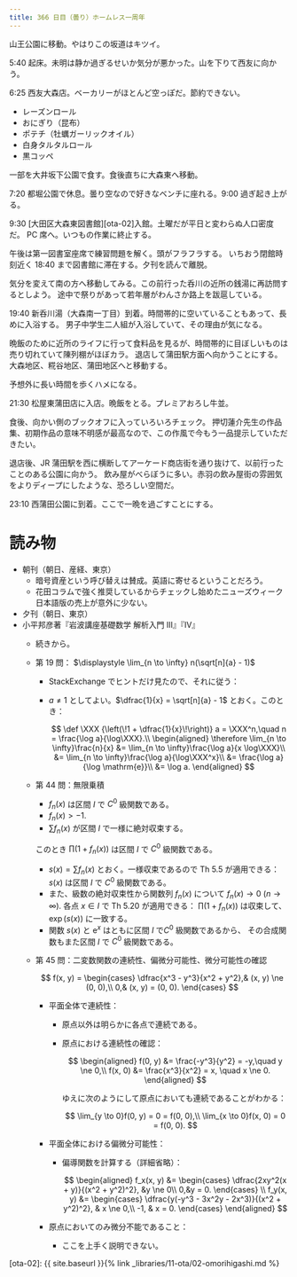 ```yaml
---
title: 366 日目（曇り）ホームレス一周年
---
```


山王公園に移動。やはりこの坂道はキツイ。

5:40 起床。未明は静か過ぎるせいか気分が悪かった。山を下りて西友に向かう。

6:25 西友大森店。ベーカリーがほとんど空っぽだ。節約できない。
* レーズンロール
* おにぎり（昆布）
* ポテチ（牡蠣ガーリックオイル）
* 白身タルタルロール
* 黒コッペ

一部を大井坂下公園で食す。食後直ちに大森東へ移動。

7:20 都堀公園で休息。曇り空なので好きなベンチに座れる。9:00 過ぎ起き上がる。

9:30 [大田区大森東図書館][ota-02]入館。土曜だが平日と変わらぬ人口密度だ。
PC 席へ。いつもの作業に終止する。

午後は第一図書室座席で練習問題を解く。頭がフラフラする。
いちおう閉館時刻近く 18:40 まで図書館に滞在する。夕刊を読んで離脱。

気分を変えて南の方へ移動してみる。この前行った呑川の近所の銭湯に再訪問するとしよう。
途中で祭りがあって若年層がわんさか路上を跋扈している。

19:40 新呑川湯（大森南一丁目）到着。時間帯的に空いていることもあって、長めに入浴する。
男子中学生二人組が入浴していて、その理由が気になる。

晩飯のために近所のライフに行って食料品を見るが、時間帯的に目ぼしいものは売り切れていて陳列棚がほぼカラ。
退店して蒲田駅方面へ向かうことにする。大森地区、糀谷地区、蒲田地区へと移動する。

予想外に長い時間を歩くハメになる。

21:30 松屋東蒲田店に入店。晩飯をとる。プレミアおろし牛並。

食後、向かい側のブックオフに入っていろいろチェック。
押切蓮介先生の作品集、初期作品の意味不明感が最高なので、この作風で今もう一品提示していただきたい。

退店後、JR 蒲田駅を西に横断してアーケード商店街を通り抜けて、以前行ったことのある公園に向かう。
飲み屋がべらぼうに多い。赤羽の飲み屋街の雰囲気をよりディープにしたような、恐ろしい空間だ。

23:10 西蒲田公園に到着。ここで一晩を過ごすことにする。

# 読み物

* 朝刊（朝日、産経、東京）
  * 暗号資産という呼び替えは賛成。英語に寄せるということだろう。
  * 花田コラムで強く推奨しているからチェックし始めたニューズウィーク日本語版の売上が意外に少ない。
* 夕刊（朝日、東京）
* 小平邦彦著『岩波講座基礎数学 解析入門 III』『IV』
  * 続きから。
  * 第 19 問： $\displaystyle \lim_{n \to \infty} n(\sqrt[n]{a} - 1)$
    * StackExchange でヒントだけ見たので、それに従う：
    * $a \ne 1$ としてよい。$\dfrac{1}{x} = \sqrt[n]{a} - 1$ とおく。このとき：

      $$
      \def \XXX {\left(\!1 + \dfrac{1}{x}\!\right)}
      a = \XXX^n,\quad
      n = \frac{\log a}{\log\XXX}.\\
      \begin{aligned}
      \therefore \lim_{n \to \infty}\frac{n}{x}
      &= \lim_{n \to \infty}\frac{\log a}{x \log\XXX}\\
      &= \lim_{n \to \infty}\frac{\log a}{\log\XXX^x}\\
      &= \frac{\log a}{\log \mathrm{e}}\\
      &= \log a.
      \end{aligned}
      $$

  * 第 44 問：無限乗積
    * $f_n(x)$ は区間 $I$ で $C^0$ 級関数である。
    * $f_n(x) > -1.$
    * $\sum f_n(x)$ が区間 $I$ で一様に絶対収束する。

    このとき $\prod (1 + f_n(x))$ は区間 $I$ で $C^0$ 級関数である。
    * $s(x) = \sum f_n(x)$ とおく。一様収束であるので Th 5.5 が適用できる：
      $s(x)$ は区間 $I$ で $C^0$ 級関数である。
    * また、級数の絶対収束性から関数列 $f_n(x)$ について $f_n(x) \to 0\ (n \to \infty).$
      各点 $x \in I$ で Th 5.20 が適用できる：
      $\prod (1 + f_n(x))$ は収束して、$\exp(s(x))$ に一致する。
    * 関数 $s(x)$ と $\mathrm{e}^x$ はともに区間 $I$ で$C^0$ 級関数であるから、
      その合成関数もまた区間 $I$ で $C^0$ 級関数である。
  * 第 45 問：二変数関数の連続性、偏微分可能性、微分可能性の確認

    $$
    f(x, y) = \begin{cases}
    \dfrac{x^3 - y^3}{x^2 + y^2},& (x, y) \ne (0, 0),\\
    0,& (x, y) = (0, 0).
    \end{cases}
    $$

    * 平面全体で連続性：
      * 原点以外は明らかに各点で連続である。
      * 原点における連続性の確認：

        $$
        \begin{aligned}
        f(0, y) &= \frac{-y^3}{y^2} = -y,\quad y \ne 0,\\
        f(x, 0) &= \frac{x^3}{x^2} = x, \quad x \ne 0.
        \end{aligned}
        $$

        ゆえに次のようにして原点においても連続であることがわかる：

        $$
        \lim_{y \to 0}f(0, y) = 0 = f(0, 0),\\
        \lim_{x \to 0}f(x, 0) = 0 = f(0, 0).
        $$

    * 平面全体における偏微分可能性：
      * 偏導関数を計算する（詳細省略）：

        $$
        \begin{aligned}
        f_x(x, y) &=
        \begin{cases}
        \dfrac{2xy^2(x + y)}{(x^2 + y^2)^2}, &y \ne 0\\
        0,&y = 0.
        \end{cases}
        \\
        f_y(x, y) &=
        \begin{cases}
        \dfrac{y(-y^3 - 3x^2y - 2x^3)}{(x^2 + y^2)^2}, & x \ne 0,\\
        -1, & x = 0.
        \end{cases}
        \end{aligned}
        $$

    * 原点においてのみ微分不能であること：
      * ここを上手く説明できない。

[ota-02]: {{ site.baseurl }}{% link _libraries/11-ota/02-omorihigashi.md %}
